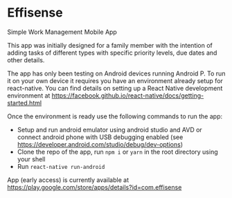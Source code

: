 # Effisense
Simple Work Management Mobile App

This app was initially designed for a family member with the intention of adding tasks of different types with specific priority levels, due dates and other details. 

The app has only been testing on Android devices running Android P. To run it on your own device it requires you have an environment already setup for react-native.
You can find details on setting up a React Native development environment at https://facebook.github.io/react-native/docs/getting-started.html

Once the environment is ready use the following commands to run the app:
  - Setup and run android emulator using android studio and AVD or connect android phone with USB debugging enabled (see https://developer.android.com/studio/debug/dev-options)
  - Clone the repo of the app, run ``` npm i ``` or ```yarn``` in the root directory using your shell
  - Run ```react-native run-android```
  
  
  
App (early access) is currently available at https://play.google.com/store/apps/details?id=com.effisense
 
